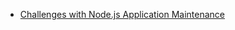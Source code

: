 * [Challenges with Node.js Application Maintenance](https://www.netguru.com/blog/challenges-with-node.js-application-maintenance)
